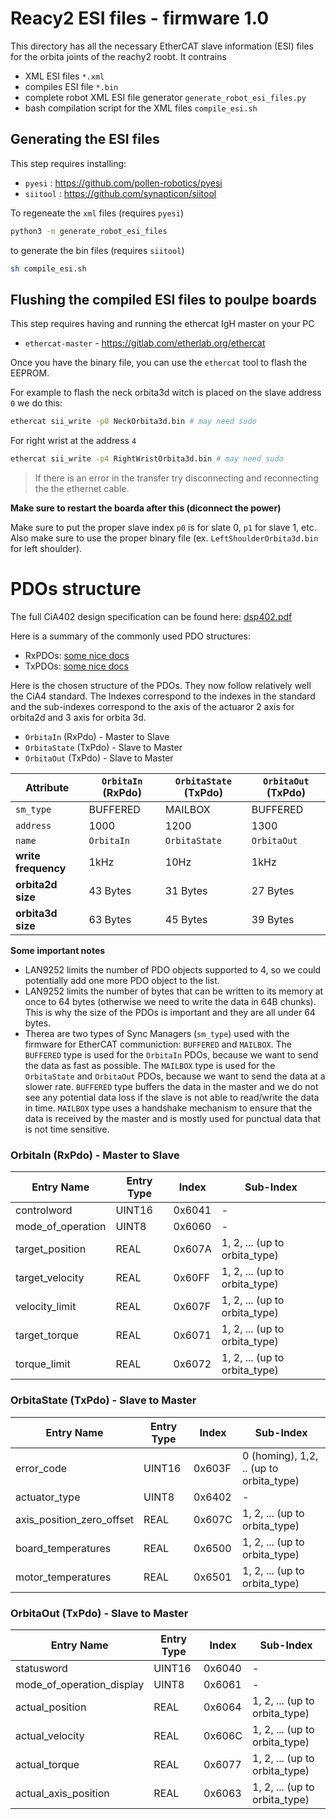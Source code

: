 # Reacy2 ESI files - firmware 1.0

This directory has all the necessary EtherCAT slave information (ESI) files for the orbita joints of the reachy2 roobt. 
It contrains
- XML ESI files `*.xml`
- compiles ESI file `*.bin`
- complete robot XML ESI file generator `generate_robot_esi_files.py`
- bash compilation script for the XML files `compile_esi.sh`

## Generating the ESI files 

This step requires installing: 
- `pyesi` : https://github.com/pollen-robotics/pyesi
- `siitool` : https://github.com/synapticon/siitool

To regeneate the `xml` files  (requires `pyesi`)
```bash
python3 -m generate_robot_esi_files
```

to generate the bin files (requires `siitool`)
```bash
sh compile_esi.sh
```

## Flushing the compiled ESI files to poulpe boards

This step requires having and running the ethercat IgH master on your PC
- `ethercat-master` - https://gitlab.com/etherlab.org/ethercat

Once you have the binary file, you can use the `ethercat` tool to flash the EEPROM. 

For example to flash the neck orbita3d witch is placed on the slave address `0` we do this:

```bash
ethercat sii_write -p0 NeckOrbita3d.bin # may need sudo
```
For right wrist at the address `4`
```bash
ethercat sii_write -p4 RightWristOrbita3d.bin # may need sudo
```

> If there is an error in the transfer try disconnecting and reconnecting the the ethernet cable.


**Make sure to restart the boarda after this (diconnect the power)**

Make sure to put the proper slave index `p0` is for slate 0, `p1` for slave 1, etc.
Also make sure to use the proper binary file (ex. `LeftShoulderOrbita3d.bin` for left shoulder).

# 
# PDOs structure

The full CiA402 design specification can be found here: [dsp402.pdf](../../docs/images/dsp402.pdf)

Here is a summary of the commonly used PDO structures:
- RxPDOs: [some nice docs](https://doc.synapticon.com/node/sw5.1/object_dict/pdo/rxpdo.html)
- TxPDOs: [some nice docs](https://doc.synapticon.com/node/sw5.1/object_dict/pdo/txpdo.html?tocpath=Software%20Reference%205.1%7CProcess%20Data%20Objects%20(PDO)%7C_____2)

Here is the chosen structure of the PDOs. They now follow relatively well the CiA4 standard. 
The Indexes correspond to the indexes in the standard and the sub-indexes correspond to the axis of the actuaror 2 axis for orbita2d and 3 axis for orbita 3d.

- `OrbitaIn` (RxPdo) - Master to Slave
- `OrbitaState` (TxPdo) - Slave to Master
- `OrbitaOut` (TxPdo) - Slave to Master



| Attribute | `OrbitaIn` (RxPdo) | `OrbitaState` (TxPdo) | `OrbitaOut` (TxPdo)
| --- | --- | --- | --- |
| `sm_type` | BUFFERED | MAILBOX |  BUFFERED |
| `address` | 1000 | 1200 | 1300 | 
| `name` | `OrbitaIn` |  `OrbitaState` |  `OrbitaOut` |
| **write frequency** | 1kHz | 10Hz |  1kHz |
| **orbita2d size** | 43 Bytes | 31 Bytes | 27 Bytes |
| **orbita3d size** | 63 Bytes | 45 Bytes | 39 Bytes |

**Some important notes** 
- LAN9252 limits the number of PDO objects supported to 4, so we could potentially add one more PDO object to the list.
- LAN9252 limits the number of bytes that can be written to its memory at once to 64 bytes (otherwise we need to write the data in 64B chunks). This is why the size of the PDOs is important and they are all under 64 bytes.
- Therea are two types of Sync Managers (`sm_type`) used with the firmware for EtherCAT communiction: `BUFFERED` and `MAILBOX`. The `BUFFERED` type is used for the `OrbitaIn` PDOs, because we want to send the data as fast as possible. The `MAILBOX` type is used for the `OrbitaState` and `OrbitaOut` PDOs, because we want to send the data at a slower rate. `BUFFERED` type buffers the data in the master and we do not see any potential data loss if the slave is not able to read/write the data in time. 
`MAILBOX` type uses a handshake mechanism to ensure that the data is received by the master and is mostly used for punctual data that is not time sensitive.

### OrbitaIn (RxPdo)  - Master to Slave

| Entry Name | Entry Type | Index | Sub-Index | 
| --- | --- | --- | --- |
| controlword | UINT16 | 0x6041 | - |
| mode_of_operation | UINT8 | 0x6060 | - |
| target_position | REAL | 0x607A | 1, 2, ... (up to orbita_type) |
| target_velocity | REAL | 0x60FF | 1, 2, ... (up to orbita_type) |
| velocity_limit | REAL | 0x607F | 1, 2, ... (up to orbita_type) |
| target_torque | REAL | 0x6071 | 1, 2, ... (up to orbita_type) |
| torque_limit | REAL | 0x6072 | 1, 2, ... (up to orbita_type) |

### OrbitaState (TxPdo)  - Slave to Master

| Entry Name | Entry Type | Index | Sub-Index |
| --- | --- | --- | --- |
| error_code | UINT16 | 0x603F | 0 (homing), 1,2, .. (up to orbita_type) |
| actuator_type | UINT8 | 0x6402 | - |
| axis_position_zero_offset | REAL | 0x607C | 1, 2, ... (up to orbita_type) |
| board_temperatures | REAL | 0x6500 | 1, 2, ... (up to orbita_type) |
| motor_temperatures | REAL | 0x6501 | 1, 2, ... (up to orbita_type) |

### OrbitaOut (TxPdo) - Slave to Master



| Entry Name | Entry Type | Index | Sub-Index |
| --- | --- | --- | --- |
| statusword | UINT16 | 0x6040 | - |
| mode_of_operation_display | UINT8 | 0x6061 | - |
| actual_position | REAL | 0x6064 | 1, 2, ... (up to orbita_type) |
| actual_velocity | REAL | 0x606C | 1, 2, ... (up to orbita_type) |
| actual_torque | REAL | 0x6077 | 1, 2, ... (up to orbita_type) |
| actual_axis_position | REAL | 0x6063 | 1, 2, ... (up to orbita_type) |
